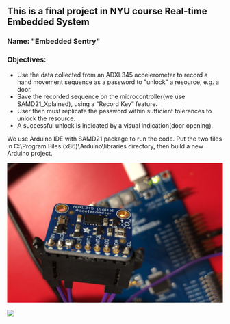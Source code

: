 ## This is a final project in NYU course Real-time Embedded System
### Name: "Embedded Sentry"
### Objectives: 
* Use the data collected from an ADXL345 accelerometer to record a hand movement sequence as a password to "unlock" a resource, e.g. a door.
* Save the recorded sequence on the microcontroller(we use SAMD21_Xplained), using a “Record Key” feature.
* User then must replicate the password within sufficient tolerances to unlock the resource. 
* A successful unlock is indicated by a visual indication(door opening).

We use Arduino IDE with SAMD21 package to run the code. Put the two files in C:\Program Files (x86)\Arduino\libraries directory, then build a new Arduino project. 

![](https://github.com/jianfeiZhao/Embedded-Sentry/blob/master/images/acc.png)

![](https://github.com/jianfeiZhao/Embedded-Sentry/blob/master/images/samd21.png)
